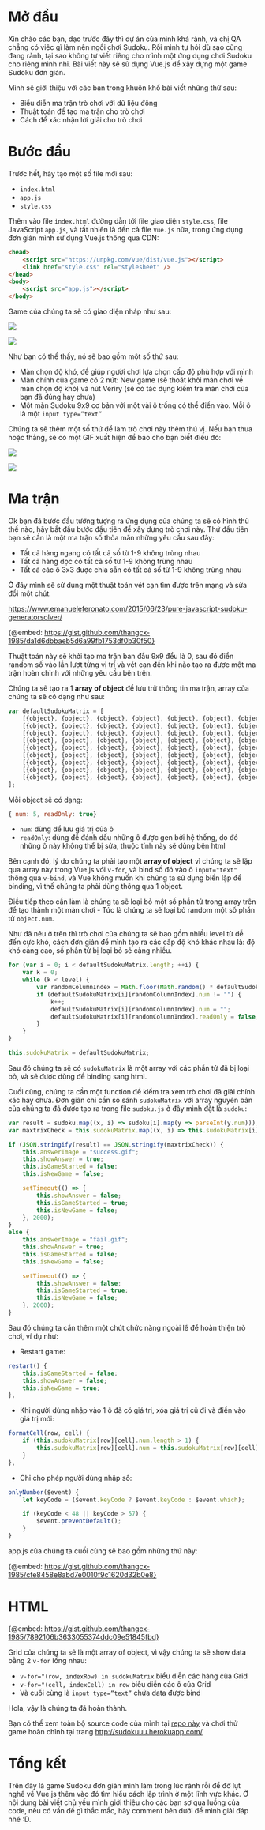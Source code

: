 # Mở đầu
Xin chào các bạn, dạo trước đây thì dự án của mình khá rảnh, và chị QA chẳng có việc gì làm nên ngồi chơi Sudoku. Rồi mình tự hỏi dù sao cũng đang rảnh, tại sao không tự viết riêng cho mình một ứng dụng chơi Sudoku cho riêng mình nhỉ. Bài viết này sẽ sử dụng Vue.js để xây dựng một game Sudoku đơn giản.

Mình sẽ giới thiệu với các bạn trong khuôn khổ bài viết những thứ sau:
* Biểu diễn ma trận trò chơi với dữ liệu động
* Thuật toán để tạo ma trận cho trò chơi
* Cách để xác nhận lời giải cho trò chơi

# Bước đầu
Trước hết, hãy tạo một số file mới sau:
* `index.html`
* `app.js`
* `style.css`

Thêm vào file `index.html` đường dẫn tới file giao diện `style.css`, file JavaScript `app.js`, và tất nhiên là đến cả file `Vue.js` nữa, trong ứng dụng đơn giản mình sử dụng Vue.js thông qua CDN:
```html
<head>
    <script src="https://unpkg.com/vue/dist/vue.js"></script>
    <link href="style.css" rel="stylesheet" />
</head>
<body>
    <script src="app.js"></script>
</body>
```

Game của chúng ta sẽ có giao diện nháp như sau:

![](https://images.viblo.asia/b8157fd9-8f93-44f5-b8ce-925d7313d636.png)

![](https://images.viblo.asia/d92e0785-0bd4-4634-badd-baf5227ef880.png)

Như bạn có thể thấy, nó sẽ bao gồm một số thứ sau:
* Màn chọn độ khó, để giúp người chơi lựa chọn cấp độ phù hợp với mình
* Màn chính của game có 2 nút: New game (sẽ thoát khỏi màn chơi về màn chọn độ khó) và nút Veriry (sẽ có tác dụng kiểm tra màn chơi của bạn đã đúng hay chưa)
* Một màn Sudoku 9x9 cơ bản với một vài ô trống có thể điền vào. Mỗi ô là một `input type=”text”`

Chúng ta sẽ thêm một số thứ để làm trò chơi này thêm thú vị. Nếu bạn thua hoặc thắng, sẽ có một GIF xuất hiện để báo cho bạn biết điều đó:

![](https://images.viblo.asia/e42682cb-b596-415e-b6ae-d0a1f42d03b5.gif)

![](https://images.viblo.asia/75a7b76a-8882-48c0-aeca-9e6a5cd8e488.gif)

# Ma trận
Ok bạn đã bước đầu tưởng tượng ra ứng dụng của chúng ta sẽ có hình thù thế nào, hãy bắt đầu bước đầu tiên để xây dựng trò chơi này.
Thứ đầu tiên bạn sẽ cần là một ma trận số thỏa mãn những yêu cầu sau đây:

* Tất cả hàng ngang có tất cả số từ 1-9 không trùng nhau
* Tất cả hàng dọc có tất cả số từ 1-9 không trùng nhau
* Tất cả các ô 3x3 được chia sẵn có tất cả số từ 1-9 không trùng nhau

Ở đây mình sẽ sử dụng một thuật toán vét cạn tìm được trên mạng và sửa đổi một chút:

https://www.emanueleferonato.com/2015/06/23/pure-javascript-sudoku-generatorsolver/

{@embed: https://gist.github.com/thangcx-1985/da1d6dbbaeb5d6a99fb1753df0b30f50}

Thuật toán này sẽ khởi tạo ma trận ban đầu 9x9 đều là 0, sau đó điền random số vào lần lượt từng vị trí và vét cạn đến khi nào tạo ra được một ma trận hoàn chỉnh với những yêu cầu bên trên.


Chúng ta sẽ tạo ra 1 **array of object** để lưu trữ thông tin ma trận, array của chúng ta sẽ có dạng như sau:

```js
var defaultSudokuMatrix = [
    [{object}, {object}, {object}, {object}, {object}, {object}, {object}, {object}, {object}],
    [{object}, {object}, {object}, {object}, {object}, {object}, {object}, {object}, {object}],
    [{object}, {object}, {object}, {object}, {object}, {object}, {object}, {object}, {object}],
    [{object}, {object}, {object}, {object}, {object}, {object}, {object}, {object}, {object}],
    [{object}, {object}, {object}, {object}, {object}, {object}, {object}, {object}, {object}],
    [{object}, {object}, {object}, {object}, {object}, {object}, {object}, {object}, {object}],
    [{object}, {object}, {object}, {object}, {object}, {object}, {object}, {object}, {object}],
    [{object}, {object}, {object}, {object}, {object}, {object}, {object}, {object}, {object}],
    [{object}, {object}, {object}, {object}, {object}, {object}, {object}, {object}, {object}],
];
```

Mỗi object sẽ có dạng:
```js
{ num: 5, readOnly: true}
```

- `num`: dùng để lưu giá trị của ô
- `readOnly`: dùng để đánh dấu những ô được gen bởi hệ thống, do đó những ô này không thể bị sửa, thuộc tính này sẽ dùng bên html

Bên cạnh đó, lý do chúng ta phải tạo một **array of object** vì chúng ta sẽ lặp qua array này trong Vue.js với `v-for`, và bind số đó vào ô `input="text"` thông qua `v-bind`, và Vue không muốn khi chúng ta sử dụng biến lặp để binding, vì thế chúng ta phải dùng thông qua 1 object.

Điều tiếp theo cần làm là chúng ta sẽ loại bỏ một số phần tử trong array trên để tạo thành một màn chơi - Tức là chúng ta sẽ loại bỏ random một số phần tử `object.num`.

Như đã nêu ở trên thì trò chơi của chúng ta sẽ bao gồm nhiều level từ dễ đến cực khó, cách đơn giản để mình tạo ra các cấp độ khó khác nhau là: độ khó càng cao, số phần tử bị loại bỏ sẽ càng nhiều.

```js
for (var i = 0; i < defaultSudokuMatrix.length; ++i) {
    var k = 0;
    while (k < level) {
        var randomColumnIndex = Math.floor(Math.random() * defaultSudokuMatrix.length);
        if (defaultSudokuMatrix[i][randomColumnIndex].num != "") {
            k++;
            defaultSudokuMatrix[i][randomColumnIndex].num = "";
            defaultSudokuMatrix[i][randomColumnIndex].readOnly = false;
        }
    }
}

this.sudokuMatrix = defaultSudokuMatrix;
```

Sau đó chúng ta sẽ có `sudokuMatrix` là một array với các phần tử đã bị loại bỏ, và sẽ được dùng để binding sang html.


Cuối cùng, chúng ta cần một function để kiểm tra xem trò chơi đã giải chính xác hay chưa. Đơn giản chỉ cần so sánh `sudokuMatrix` với array nguyên bản của chúng ta đã được tạo ra trong file `sudoku.js` ở đây mình đặt là `sudoku`:

```js
var result = sudoku.map((x, i) => sudoku[i].map(y => parseInt(y.num)));
var maxtrixCheck = this.sudokuMatrix.map((x, i) => this.sudokuMatrix[i].map(y => parseInt(y.num)));

if (JSON.stringify(result) == JSON.stringify(maxtrixCheck)) {
    this.answerImage = "success.gif";
    this.showAnswer = true;
    this.isGameStarted = false;
    this.isNewGame = false;

    setTimeout(() => {
        this.showAnswer = false;
        this.isGameStarted = true;
        this.isNewGame = false;
    }, 2000);
}
else {
    this.answerImage = "fail.gif";
    this.showAnswer = true;
    this.isGameStarted = false;
    this.isNewGame = false;

    setTimeout(() => {
        this.showAnswer = false;
        this.isGameStarted = true;
        this.isNewGame = false;
    }, 2000);
}
```

Sau đó chúng ta cần thêm một chút chức năng ngoài lề để hoàn thiện trò chơi, ví dụ như:

- Restart game:

```js
restart() {
    this.isGameStarted = false;
    this.showAnswer = false;
    this.isNewGame = true;
},
```

- Khi người dùng nhập vào 1 ô đã có giá trị, xóa giá trị cũ đi và điền vào giá trị mới:

```js
formatCell(row, cell) {
    if (this.sudokuMatrix[row][cell].num.length > 1) {
        this.sudokuMatrix[row][cell].num = this.sudokuMatrix[row][cell].num[1];
    }
},
```

- Chỉ cho phép người dùng nhập số:

```js
onlyNumber($event) {
    let keyCode = ($event.keyCode ? $event.keyCode : $event.which);

    if (keyCode < 48 || keyCode > 57) {
        $event.preventDefault();
    }
}
```

app.js của chúng ta cuối cùng sẽ bao gồm những thứ này:

{@embed: https://gist.github.com/thangcx-1985/cfe8458e8abd7e0010f9c1620d32b0e8}


# HTML
{@embed: https://gist.github.com/thangcx-1985/7892106b3633055374ddc09e51845fbd}

Grid của chúng ta sẽ là một array of object, vì vậy chúng ta sẽ show data bằng 2 `v-for` lồng nhau:
- `v-for="(row, indexRow) in sudokuMatrix` biểu diễn các hàng của Grid
- `v-for="(cell, indexCell) in row` biểu diễn các ô của Grid
- Và cuối cùng là `input type=”text”` chứa data được bind

Hola, vậy là chúng ta đã hoàn thành.

Bạn có thể xem toàn bộ source code của mình tại [repo này](https://github.com/chuxuanthang/sudoku/tree/deploy) và chơi thử game hoàn chỉnh tại trang http://sudokuuu.herokuapp.com/

# Tổng kết
Trên đây là game Sudoku đơn giản mình làm trong lúc rảnh rỗi để đỡ lụt nghề về Vue.js thêm vào đó tìm hiểu cách lập trình ở một lĩnh vực khác. Ở nội dung bài viết chủ yếu mình giới thiệu cho các bạn sơ qua luồng của code, nếu có vấn đề gì thắc mắc, hãy comment bên dưới để mình giải đáp nhé :D.